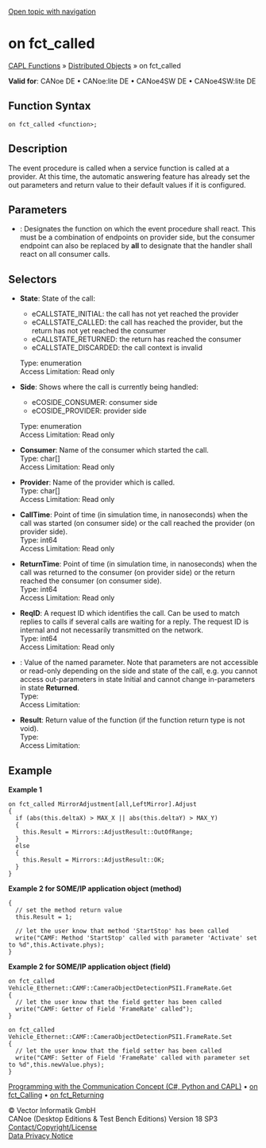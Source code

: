 [Open topic with navigation](../../../../../CANoeDEFamily.htm#Topics/CAPLFunctions/DistributedObjects/EventProcedures/CAPLfunctionOnfctCalled.md)

# on fct_called

[CAPL Functions](../../CAPLfunctions.md) » [Distributed Objects](../CAPLfunctionsDOOverview.md) » on fct_called

**Valid for**: CANoe DE • CANoe:lite DE • CANoe4SW DE • CANoe4SW:lite DE

## Function Syntax

```
on fct_called <function>;
```

## Description

The event procedure is called when a service function is called at a provider. At this time, the automatic answering feature has already set the out parameters and return value to their default values if it is configured.

## Parameters

- **<function>**: Designates the function on which the event procedure shall react. This must be a combination of endpoints on provider side, but the consumer endpoint can also be replaced by **all** to designate that the handler shall react on all consumer calls.

## Selectors

- **State**: State of the call:
  - eCALLSTATE_INITIAL: the call has not yet reached the provider
  - eCALLSTATE_CALLED: the call has reached the provider, but the return has not yet reached the consumer
  - eCALLSTATE_RETURNED: the return has reached the consumer
  - eCALLSTATE_DISCARDED: the call context is invalid

  Type: enumeration  
  Access Limitation: Read only

- **Side**: Shows where the call is currently being handled:
  - eCOSIDE_CONSUMER: consumer side
  - eCOSIDE_PROVIDER: provider side

  Type: enumeration  
  Access Limitation: Read only

- **Consumer**: Name of the consumer which started the call.  
  Type: char[]  
  Access Limitation: Read only

- **Provider**: Name of the provider which is called.  
  Type: char[]  
  Access Limitation: Read only

- **CallTime**: Point of time (in simulation time, in nanoseconds) when the call was started (on consumer side) or the call reached the provider (on provider side).  
  Type: int64  
  Access Limitation: Read only

- **ReturnTime**: Point of time (in simulation time, in nanoseconds) when the call was returned to the consumer (on provider side) or the return reached the consumer (on consumer side).  
  Type: int64  
  Access Limitation: Read only

- **ReqID**: A request ID which identifies the call. Can be used to match replies to calls if several calls are waiting for a reply. The request ID is internal and not necessarily transmitted on the network.  
  Type: int64  
  Access Limitation: Read only

- **<Parameter Name>**: Value of the named parameter. Note that parameters are not accessible or read-only depending on the side and state of the call, e.g. you cannot access out-parameters in state Initial and cannot change in-parameters in state **Returned**.  
  Type: <data type of the parameter>  
  Access Limitation: <depends on side and state>

- **Result**: Return value of the function (if the function return type is not void).  
  Type: <data type of the return value>  
  Access Limitation: <depends on side and state>

## Example

**Example 1**

```plaintext
on fct_called MirrorAdjustment[all,LeftMirror].Adjust
{
  if (abs(this.deltaX) > MAX_X || abs(this.deltaY) > MAX_Y)
  {
    this.Result = Mirrors::AdjustResult::OutOfRange;
  }
  else
  {
    this.Result = Mirrors::AdjustResult::OK;
  }
}
```

**Example 2 for SOME/IP application object (method)**

```plaintext
{
  // set the method return value
  this.Result = 1;

  // let the user know that method 'StartStop' has been called
  write("CAMF: Method 'StartStop' called with parameter 'Activate' set to %d",this.Activate.phys);
}
```

**Example 2 for SOME/IP application object (field)**

```plaintext
on fct_called Vehicle_Ethernet::CAMF::CameraObjectDetectionPSI1.FrameRate.Get
{
  // let the user know that the field getter has been called
  write("CAMF: Getter of Field 'FrameRate' called");
}

on fct_called Vehicle_Ethernet::CAMF::CameraObjectDetectionPSI1.FrameRate.Set
{
  // let the user know that the field setter has been called
  write("CAMF: Setter of Field 'FrameRate' called with parameter set to %d",this.newValue.phys);
}
```

[Programming with the Communication Concept (C#, Python and CAPL)](../../../CANoeCANalyzer/CommunicationConcept/Programming/CCP.md) • [on fct_Calling](CAPLfunctionOnfctCalling.md) • [on fct_Returning](CAPLfunctionOnfctReturning.md)

© Vector Informatik GmbH  
CANoe (Desktop Editions & Test Bench Editions) Version 18 SP3  
[Contact/Copyright/License](../../../Shared/ContactCopyrightLicense.md)  
[Data Privacy Notice](https://www.vector.com/int/en/company/get-info/privacy-policy/)